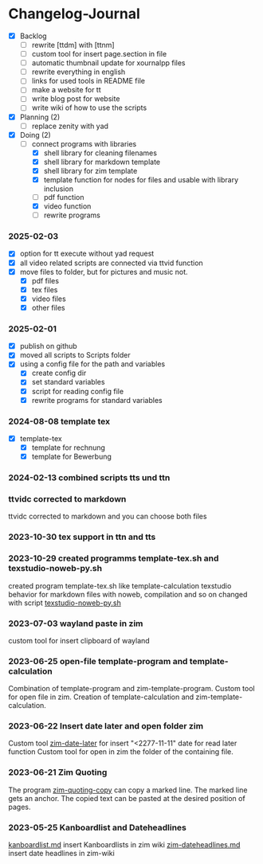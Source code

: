 # Changelog-Journal

- [X] Backlog
	- [ ] rewrite [ttdm] with [ttnm]
	- [ ] custom tool for insert page.section in file
	- [ ] automatic thumbnail update for xournalpp files
	- [ ] rewrite everything in english
	- [ ] links for used tools in README file
	- [ ] make a website for tt
	- [ ] write blog post for website
	- [ ] write wiki of how to use the scripts
- [X] Planning (2)
	- [ ] replace zenity with yad
- [X] Doing (2)
	- [ ] connect programs with libraries
		- [X] shell library for cleaning filenames
		- [X] shell library for markdown template
		- [X] shell library for zim template
		- [X] template function for nodes for files and usable with library inclusion
		- [ ] pdf function
		- [X] video function
		- [ ] rewrite programs

### 2025-02-03
- [X] option for tt execute without yad request
- [X] all video related scripts are connected via ttvid function
- [X] move files to folder, but for pictures and music not.
	- [X] pdf files
	- [X] tex files
	- [X] video files
	- [X] other files
### 2025-02-01
- [X] publish on github
- [X] moved all scripts to Scripts folder
- [X] using a config file for the path and variables
	- [X] create config dir
	- [X] set standard variables
	- [X] script for reading config file
	- [X] rewrite programs for standard variables

### 2024-08-08 template tex
- [X] template-tex
	- [X] template for rechnung
	- [X] template for Bewerbung

### 2024-02-13 combined scripts tts und ttn

### ttvidc corrected to markdown
ttvidc corrected to markdown and you can choose both files

### 2023-10-30 tex support in ttn and tts

### 2023-10-29 created programms template-tex.sh and texstudio-noweb-py.sh
created program template-tex.sh like template-calculation
texstudio behavior for markdown files with noweb, compilation and so on changed with script [texstudio-noweb-py.sh](texstudio-noweb-py.sh)

### 2023-07-03 wayland paste in zim
custom tool for insert clipboard of wayland

### 2023-06-25 open-file template-program and template-calculation
Combination of template-program and zim-template-program.
Custom tool for open file in zim.
Creation of template-calculation and zim-template-calculation.

### 2023-06-22 Insert date later and open folder zim
Custom tool [zim-date-later]() for insert "<2277-11-11" date for read later function
Custom tool for open in zim the folder of the containing file.

### 2023-06-21 Zim Quoting
The program [zim-quoting-copy]() can copy a marked line. The marked line gets an anchor. The copied text can be pasted at the desired position of pages.

### 2023-05-25 Kanboardlist and Dateheadlines
[kanboardlist.md](kanboardlist.md) insert Kanboardlists in zim wiki
[zim-dateheadlines.md](zim-dateheadlines.md) insert date headlines in zim-wiki


